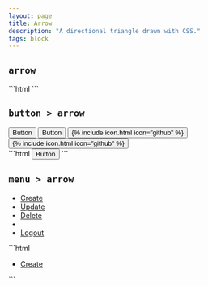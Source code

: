 ```yaml
---
layout: page
title: Arrow
description: "A directional triangle drawn with CSS."
tags: block
---
```


## `arrow`

<div class="demo grid grid_md">
  <div class="grid__item">
  <div class="demo__render">
    <span class="arrow"></span>
    <span class="arrow arrow_up"></span>
    <span class="arrow arrow_left"></span>
    <span class="arrow arrow_right"></span>
  </div>
  </div>
  <div class="grid__item">
  <div class="demo__code" markdown="1">
```html
<span class="arrow"></span>
<span class="arrow arrow_up"></span>
<span class="arrow arrow_left"></span>
<span class="arrow arrow_right"></span>
```
  </div>
  </div>
</div>

## `button > arrow`

<div class="demo grid grid_md">
  <div class="grid__item">
  <div class="demo__render">
    <button class="button button_color_primary">
      <span>Button</span>
      <span class="arrow"></span>
    </button>
    <button class="button button_outline_dark">
      <span class="arrow arrow_up"></span>
      <span>Button</span>
    </button>
    <button class="button button_color_primary">
      {% include icon.html icon="github" %}
      <span class="arrow arrow_right"></span>
    </button>
    <button class="button button_outline_dark">
      <span class="arrow arrow_left"></span>
      {% include icon.html icon="github" %}
    </button>
  </div>
  </div>
  <div class="grid__item size_6">
  <div class="demo__code" markdown="1">
```html
<button class="button">
  <span>Button</span>
  <span class="arrow"></span>
</button>
```
  </div>
  </div>
</div>

## `menu > arrow`

<div class="demo grid grid_md">
  <div class="grid__item">
  <div class="demo__render">
    <ul class="menu">
      <li class="menu__item">
        <a class="menu__link" href="#">
          <span>Create</span>
          <span class="arrow"></span>
        </a>
      </li>
      <li class="menu__item">
        <a class="menu__link is-active" href="#">
          <span class="arrow arrow_up"></span>
          <span>Update</span>
        </a>
      </li>
      <li class="menu__item">
        <a class="menu__link is-disabled" href="#">
          <span>Delete</span>
          <span class="arrow arrow_right"></span>
        </a>
      </li>
      <li class="menu__sep"></li>
      <li class="menu__item">
        <a class="menu__link" href="#">
          <span class="arrow arrow_left"></span>
          <span>Logout</span>
        </a>
      </li>
    </ul>
  </div>
  </div>
  <div class="grid__item size_6">
  <div class="demo__code" markdown="1">
```html
<ul class="menu">
  <li class="menu__item">
    <a class="menu__link" href="#">
      <span>Create</span>
      <span class="arrow"></span>
    </a>
  </li>
</ul>
```
  </div>
  </div>
</div>
